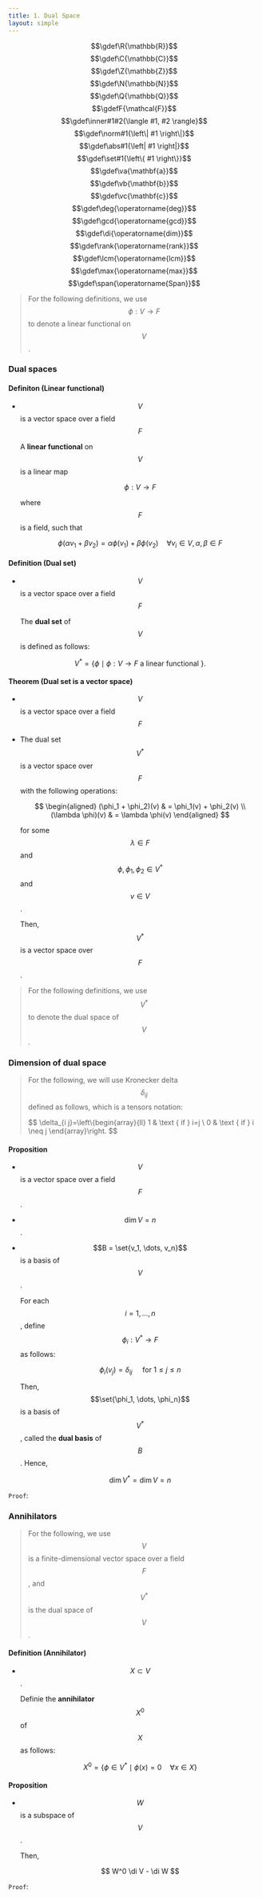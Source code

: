 ```yaml
---
title: 1. Dual Space
layout: simple
---
```


$$\gdef\R{\mathbb{R}}$$
$$\gdef\C{\mathbb{C}}$$
$$\gdef\Z{\mathbb{Z}}$$ 
$$\gdef\N{\mathbb{N}}$$
$$\gdef\Q{\mathbb{Q}}$$
$$\gdefF{\mathcal{F}}$$
$$\gdef\inner#1#2{\langle #1, #2 \rangle}$$
$$\gdef\norm#1{\left\| #1 \right\|}$$
$$\gdef\abs#1{\left| #1 \right|}$$
$$\gdef\set#1{\left\{ #1 \right\}}$$
$$\gdef\va{\mathbf{a}}$$
$$\gdef\vb{\mathbf{b}}$$
$$\gdef\vc{\mathbf{c}}$$
$$\gdef\deg{\operatorname{deg}}$$
$$\gdef\gcd{\operatorname{gcd}}$$
$$\gdef\di{\operatorname{dim}}$$
$$\gdef\rank{\operatorname{rank}}$$
$$\gdef\lcm{\operatorname{lcm}}$$
$$\gdef\max{\operatorname{max}}$$
$$\gdef\span{\operatorname{Span}}$$

> For the following definitions, we use $$\phi: V \to F$$ to denote a linear functional on $$V$$.


### Dual spaces


#### Definiton (Linear functional)

- $$V$$ is a vector space over a field $$F$$

    A **linear functional** on $$V$$ is a linear map 
    
    $$
    \phi: V \to F
    $$
    
    where $$F$$ is a field, such that 

    $$
    \phi\left(\alpha v_{1}+\beta v_{2}\right)=\alpha \phi\left(v_{1}\right)+\beta \phi\left(v_{2}\right) \quad \forall v_{i} \in V, \alpha, \beta \in F
    $$

#### Definition (Dual set)

- $$V$$ is a vector space over a field $$F$$

    The **dual set** of $$V$$ is defined as follows:
    
    $$
    V^{*}=\{\phi \mid \phi: V \rightarrow F \text { a linear functional }\} .
    $$


#### Theorem (Dual set is a vector space)

- $$V$$ is a vector space over a field $$F$$

- The dual set $$V^*$$ is a vector space over $$F$$ with the following operations:
    
    $$
    \begin{aligned}
    (\phi_1 + \phi_2)(v) & = \phi_1(v) + \phi_2(v) \\
    (\lambda \phi)(v) & = \lambda \phi(v)
    \end{aligned}
    $$

    for some $$\lambda \in F$$ and $$\phi, \phi_{1}, \phi_{2} \in V^{*}$$ and $$v \in V$$.

    Then, $$V^*$$ is a vector space over $$F$$.

> For the following definitions, we use $$V^*$$ to denote the dual space of $$V$$.

### Dimension of dual space

> For the following, we will use Kronecker delta $$\delta_{ij}$$ defined as follows, which is a tensors notation:
>
> $$
> \delta_{i j}=\left\\{begin{array}{ll}
> 1 & \text { if } i=j \\
> 0 & \text { if } i \neq j
> \end{array}\right.
> $$

#### Proposition

- $$V$$ is a vector space over a field $$F$$.

- $$\dim V = n$$.

- $$B = \set{v_1, \dots, v_n}$$ is a basis of $$V$$.

   For each $$i = 1, \dots, n$$, define $$\phi_i: V^* \to F$$ as follows:

    $$
    \phi_{i}\left(v_{j}\right)=\delta_{i j} \quad \text{ for } 1 \leq  j \leq n
    $$

    Then, $$\set{\phi_1, \dots, \phi_n}$$ is a basis of $$V^*$$, called the **dual basis** of $$B$$. Hence,

    $$
    \dim V^{*}=\dim V=n
    $$

`Proof`:

### Annihilators

> For the following, we use $$V$$ is a finite-dimensional vector space over a field $$F$$, and $$V^*$$ is the dual space of $$V$$.

#### Definition (Annihilator)

- $$X \subset V$$.

    Definie the **annihilator** $$X^0$$ of $$X$$ as follows:

    $$
    X^{0}=\{\phi \in V^{*} \mid \phi(x)=0 \quad \forall x \in X\}
    $$

#### Proposition

- $$W$$ is a subspace of $$V$$.

    Then,

    $$
    W^0 \di V - \di W
    $$

`Proof`:






